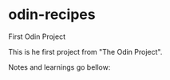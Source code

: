 # odin-recipes
First Odin Project

This is he first project from "The Odin Project".

Notes and learnings go bellow:


